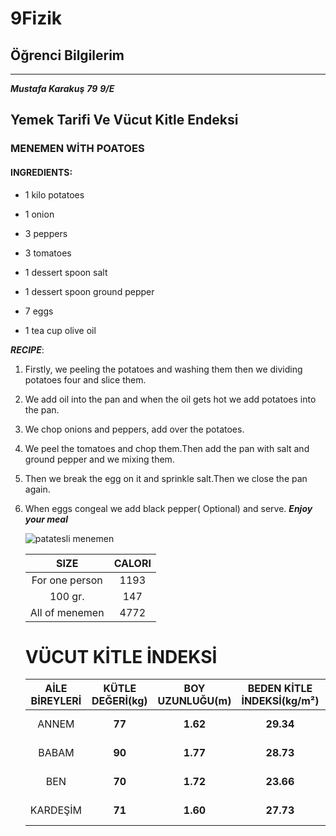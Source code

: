 # 9Fizik
## Öğrenci Bilgilerim
---
***Mustafa Karakuş***
***79***
***9/E***

## Yemek Tarifi Ve Vücut Kitle Endeksi

### MENEMEN WİTH POATOES

#### INGREDIENTS:

- 1 kilo potatoes

- 1 onion

- 3 peppers

- 3 tomatoes

- 1 dessert spoon salt

- 1 dessert spoon ground pepper

- 7 eggs

- 1 tea cup olive oil

 ***RECIPE***:

 1. Firstly, we peeling the potatoes and washing them then we dividing potatoes four and slice them.

 2. We add oil into the pan and when the oil gets hot we add potatoes into the pan.

 3. We chop onions and peppers, add over the potatoes.

 4. We peel the tomatoes and chop them.Then add the pan with salt and ground pepper and we mixing them.

 5. Then we break the egg on it and sprinkle salt.Then we close the pan again.

 6. When eggs congeal we add black pepper( Optional) and serve.	 ***Enjoy your meal***

     ![patatesli menemen](https://i.hizliresim.com/aeM2S5.jpg)

      |           SIZE         | CALORI |
      | :---------------------:| :----: |
      |  For one person        |  1193  |
      |  100 gr.               |  147   |
      |  All of menemen        |  4772  |
      
      # VÜCUT KİTLE İNDEKSİ
       | AİLE BİREYLERİ  | KÜTLE DEĞERİ(kg) | BOY UZUNLUĞU(m) | BEDEN  KİTLE İNDEKSİ(kg/m²) |     SONUÇ     |
       | :-------------: | :--------------: | :-------------: | :-------------------------: | :-----------: |
       |     ANNEM       |      **77**      |    **1.62**     |          **29.34**          |  fazla kilolu |
       |     BABAM       |      **90**      |    **1.77**     |          **28.73**          |  fazla kilolu |
       |     BEN         |      **70**      |    **1.72**     |          **23.66**          |  fazla kilolu |   
       |     KARDEŞİM    |      **71**      |    **1.60**     |          **27.73**          |  fazla kilolu |

